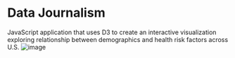# Data Journalism

JavaScript application that uses D3 to create an interactive visualization exploring relationship between demographics and health risk factors across U.S.
 ![image](./D3_data_journalism/smokingvsage.png)
